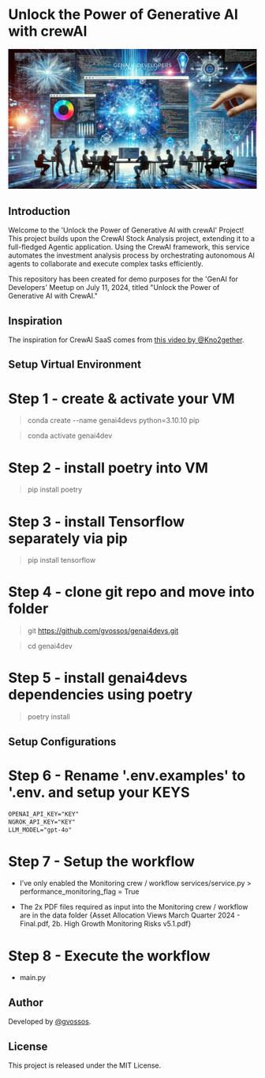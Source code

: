 # Unlock the Power of Generative AI with crewAI

![Unlock the Power of Generative AI with crewAI](genAI_for_Developers_1200x675_v2.jpg)

## Introduction
Welcome to the 'Unlock the Power of Generative AI with crewAI' Project! This project builds upon the CrewAI Stock Analysis project, extending it to a full-fledged Agentic application. Using the CrewAI framework, this service automates the investment analysis process by orchestrating autonomous AI agents to collaborate and execute complex tasks efficiently.

This repository has been created for demo purposes for the 'GenAI for Developers' Meetup on July 11, 2024, titled "Unlock the Power of Generative AI with CrewAI."

## Inspiration
The inspiration for CrewAI SaaS comes from [this video by @Kno2gether](https://www.youtube.com/watch?v=pFZHpFuzcBE&t=854s).

## Setup Virtual Environment
# Step 1 - create & activate your VM
>conda create --name genai4devs python=3.10.10 pip

>conda activate genai4dev

# Step 2 - install poetry into VM
>pip install poetry

# Step 3 - install Tensorflow separately via pip
>pip install tensorflow

# Step 4 - clone git repo and move into folder
>git https://github.com/gvossos/genai4devs.git

>cd genai4dev

# Step 5 - install genai4devs dependencies using poetry
>poetry install

## Setup Configurations
# Step 6 - Rename '.env.examples' to '.env. and setup your KEYS
    OPENAI_API_KEY="KEY"
    NGROK_API_KEY="KEY"
    LLM_MODEL="gpt-4o"

# Step 7 - Setup the workflow
- I’ve only enabled the Monitoring crew / workflow
        services/service.py > performance_monitoring_flag = True 

- The 2x PDF files required as input into the Monitoring crew / workflow
are in the data folder {Asset Allocation Views March Quarter 2024 - Final.pdf, 2b. High Growth Monitoring Risks v5.1.pdf}

# Step 8 - Execute the workflow
- main.py

## Author
Developed by [@gvossos](https://github.com/gvossos/).

## License
This project is released under the MIT License.
